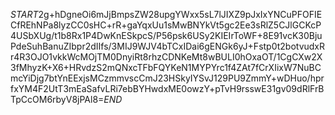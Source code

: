 $START$2g+hDgneOi6mJjBmpsZW28upgYWxx5sL7lJIXZ9pJxIxYNCuPFOFIECfREhNPa8lyzCC0sHC+rR+gaYqxUu1sMwBNYkVt5gc2Ee3sRlZ5CJlGCKcP4USbXUg/t1b8Rx1P4DwKnESkpcS/P56psk6USy2KIEIrToWF+8E91vcK30BjuPdeSuhBanuZIbpr2dIIfs/3MIJ9WJV4bTCxIDai6gENGk6yJ+Fstp0t2botvudxRr4R3OJO1vkkWcMOjTM0DnyiRt8rhzCDNKeMt8wBULI0hOxaOT/1CgCXw2X3fMhyzK+X6+HRvdzS2mQNxcTFbFQYKeN1MYPYrc1f4ZAt7fCrXIixW7NuBCmcYiDjg7btYnEExjsMCzmmvscCmJ23HSkyIYSvJ129PU9ZmmY+wDHuo/hprfxYM4F2UtT3mEaSafvLRi7ebBYHwdxME0owzY+pTvH9rsswE31gv09dRlFrBTpCcOM6rbyV8jPAl8=$END$